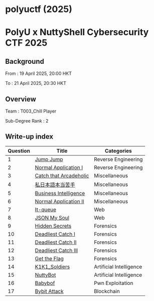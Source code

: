 # polyuctf (2025)

# PolyU x NuttyShell Cybersecurity CTF 2025

## Background

From : 19 April 2025, 20:00 HKT

To :  21 April 2025, 20:30 HKT

## Overview

Team : T003\_Chill Player

Sub-Degree Rank : 2

## Write-up index

|Question|Title|Categories|
| ------------------| ---------------------------------| ------------------------------|
|1|[Jump Jump](Reverse%20Engineering/Jump%20Jump.md#jump-jump)|Reverse Engineering|
|2|[Normal Application I](Reverse%20Engineering/Normal%20Application%20I.md#normal-application-i)|Reverse Engineering|
|3|[Catch that Arcadeholic](Miscellaneous/Catch%20that%20Arcadeholic.md#catch-that-arcadeholic)|Miscellaneous|
|4|[私日本語本当苦手](Miscellaneous/%E7%A7%81%E6%97%A5%E6%9C%AC%E8%AA%9E%E6%9C%AC%E5%BD%93%E8%8B%A6%E6%89%8B.md#%E7%A7%81%E6%97%A5%E6%9C%AC%E8%AA%9E%E6%9C%AC%E5%BD%93%E8%8B%A6%E6%89%8B)|Miscellaneous|
|5|[Business Intelligence](Miscellaneous/Business%20Intelligence.md#business-intelligence)|Miscellaneous|
|6|[Normal Application II](Miscellaneous/Normal%20Application%20II.md#normal-application-ii)|Miscellaneous|
|7|[It-queue](Web/It-queue.md#it-queue)|Web|
|8|[JSON My Soul](Web/JSON%20My%20Soul.md#json-my-soul)|Web|
|9|[Hidden Secrets](Forensics/Hidden%20Secrets.md#hidden-secrets)|Forensics|
|10|[Deadliest Catch I](Forensics/Deadliest%20Catch%20I.md#deadliest-catch-i)|Forensics|
|11|[Deadliest Catch II](Forensics/Deadliest%20Catch%20I.md#deadliest-catch-ii)|Forensics|
|12|[Deadliest Catch III](Forensics/Deadliest%20Catch%20I.md#deadliest-catch-iii)|Forensics|
|13|[Get the Flag](Forensics/Get%20the%20Flag.md#get-the-flag)|Forensics|
|14|[K1K1_Soldiers](Artificial%20Intelligence/K1K1_Soldiers.md#k1k1_soldiers)|Artificial Intelligence|
|15|[NuttyBot](Artificial%20Intelligence/NuttyBot.md#nuttybot)|Artificial Intelligence|
|16|[Babybof](Pwn%20%20Exploitation/Babybof.md#babybof)|Pwn Exploitation|
|17|[Bybit Attack](Blockchain/Bybit%20Attack.md#bybit-attack)|Blockchain|

‍
